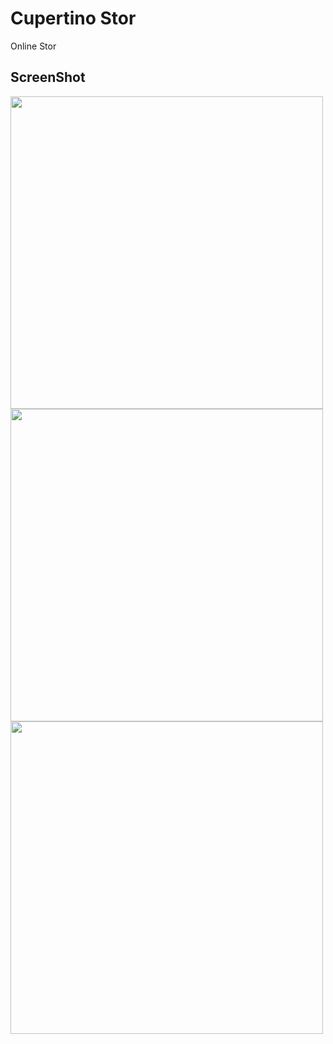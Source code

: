 # Cupertino Stor

Online Stor

## ScreenShot

<img src = "https://user-images.githubusercontent.com/122794880/213918673-813a2358-0fca-4b5a-a6e2-f36f1ec151b6.jpeg" height="500px"/>
<img src = "https://user-images.githubusercontent.com/122794880/213918678-2eed952b-fb45-4796-b45b-9e4d86d2bf55.jpeg" height="500px"/>
<img src = "https://user-images.githubusercontent.com/122794880/213918707-3950642b-417c-40fe-bde0-15da2a07077f.jpeg" height="500px"/>
